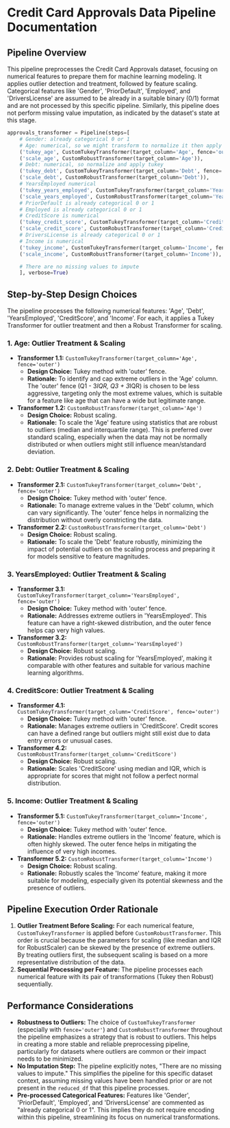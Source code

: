 # Credit Card Approvals Data Pipeline Documentation

## Pipeline Overview

This pipeline preprocesses the Credit Card Approvals dataset, focusing on numerical features to prepare them for machine learning modeling. It applies outlier detection and treatment, followed by feature scaling. Categorical features like 'Gender', 'PriorDefault', 'Employed', and 'DriversLicense' are assumed to be already in a suitable binary (0/1) format and are not processed by this specific pipeline. Similarly, this pipeline does not perform missing value imputation, as indicated by the dataset's state at this stage.

```python
approvals_transformer = Pipeline(steps=[
    # Gender: already categorical 0 or 1
    # Age: numerical, so we might transform to normalize it then apply tukey for outliers
    ('tukey_age', CustomTukeyTransformer(target_column='Age', fence='outer')),
    ('scale_age', CustomRobustTransformer(target_column='Age')),
    # Debt: numerical, so normalize and apply tukey
    ('tukey_debt', CustomTukeyTransformer(target_column='Debt', fence='outer')),
    ('scale_debt', CustomRobustTransformer(target_column='Debt')),
    # YearsEmployed numerical
    ('tukey_years_employed', CustomTukeyTransformer(target_column='YearsEmployed', fence='outer')),
    ('scale_years_employed', CustomRobustTransformer(target_column='YearsEmployed')),
    # PriorDefault is already categorical 0 or 1
    # Employed is already categorical 0 or 1
    # CreditScore is numerical
    ('tukey_credit_score', CustomTukeyTransformer(target_column='CreditScore', fence='outer')),
    ('scale_credit_score', CustomRobustTransformer(target_column='CreditScore')),
    # DriversLicense is already categorical 0 or 1
    # Income is numerical
    ('tukey_income', CustomTukeyTransformer(target_column='Income', fence='outer')),
    ('scale_income', CustomRobustTransformer(target_column='Income')),

    # There are no missing values to impute
    ], verbose=True)
```

## Step-by-Step Design Choices

The pipeline processes the following numerical features: 'Age', 'Debt', 'YearsEmployed', 'CreditScore', and 'Income'. For each, it applies a Tukey Transformer for outlier treatment and then a Robust Transformer for scaling.

### 1. Age: Outlier Treatment & Scaling

- **Transformer 1.1:** `CustomTukeyTransformer(target_column='Age', fence='outer')`
  - **Design Choice:** Tukey method with 'outer' fence.
  - **Rationale:** To identify and cap extreme outliers in the 'Age' column. The 'outer' fence (Q1 - 3*IQR, Q3 + 3*IQR) is chosen to be less aggressive, targeting only the most extreme values, which is suitable for a feature like age that can have a wide but legitimate range.
- **Transformer 1.2:** `CustomRobustTransformer(target_column='Age')`
  - **Design Choice:** Robust scaling.
  - **Rationale:** To scale the 'Age' feature using statistics that are robust to outliers (median and interquartile range). This is preferred over standard scaling, especially when the data may not be normally distributed or when outliers might still influence mean/standard deviation.

### 2. Debt: Outlier Treatment & Scaling

- **Transformer 2.1:** `CustomTukeyTransformer(target_column='Debt', fence='outer')`
  - **Design Choice:** Tukey method with 'outer' fence.
  - **Rationale:** To manage extreme values in the 'Debt' column, which can vary significantly. The 'outer' fence helps in normalizing the distribution without overly constricting the data.
- **Transformer 2.2:** `CustomRobustTransformer(target_column='Debt')`
  - **Design Choice:** Robust scaling.
  - **Rationale:** To scale the 'Debt' feature robustly, minimizing the impact of potential outliers on the scaling process and preparing it for models sensitive to feature magnitudes.

### 3. YearsEmployed: Outlier Treatment & Scaling

- **Transformer 3.1:** `CustomTukeyTransformer(target_column='YearsEmployed', fence='outer')`
  - **Design Choice:** Tukey method with 'outer' fence.
  - **Rationale:** Addresses extreme outliers in 'YearsEmployed'. This feature can have a right-skewed distribution, and the outer fence helps cap very high values.
- **Transformer 3.2:** `CustomRobustTransformer(target_column='YearsEmployed')`
  - **Design Choice:** Robust scaling.
  - **Rationale:** Provides robust scaling for 'YearsEmployed', making it comparable with other features and suitable for various machine learning algorithms.

### 4. CreditScore: Outlier Treatment & Scaling

- **Transformer 4.1:** `CustomTukeyTransformer(target_column='CreditScore', fence='outer')`
  - **Design Choice:** Tukey method with 'outer' fence.
  - **Rationale:** Manages extreme outliers in 'CreditScore'. Credit scores can have a defined range but outliers might still exist due to data entry errors or unusual cases.
- **Transformer 4.2:** `CustomRobustTransformer(target_column='CreditScore')`
  - **Design Choice:** Robust scaling.
  - **Rationale:** Scales 'CreditScore' using median and IQR, which is appropriate for scores that might not follow a perfect normal distribution.

### 5. Income: Outlier Treatment & Scaling

- **Transformer 5.1:** `CustomTukeyTransformer(target_column='Income', fence='outer')`
  - **Design Choice:** Tukey method with 'outer' fence.
  - **Rationale:** Handles extreme outliers in the 'Income' feature, which is often highly skewed. The outer fence helps in mitigating the influence of very high incomes.
- **Transformer 5.2:** `CustomRobustTransformer(target_column='Income')`
  - **Design Choice:** Robust scaling.
  - **Rationale:** Robustly scales the 'Income' feature, making it more suitable for modeling, especially given its potential skewness and the presence of outliers.

## Pipeline Execution Order Rationale

1.  **Outlier Treatment Before Scaling:** For each numerical feature, `CustomTukeyTransformer` is applied before `CustomRobustTransformer`. This order is crucial because the parameters for scaling (like median and IQR for RobustScaler) can be skewed by the presence of extreme outliers. By treating outliers first, the subsequent scaling is based on a more representative distribution of the data.
2.  **Sequential Processing per Feature:** The pipeline processes each numerical feature with its pair of transformations (Tukey then Robust) sequentially.

## Performance Considerations

- **Robustness to Outliers:** The choice of `CustomTukeyTransformer` (especially with `fence='outer'`) and `CustomRobustTransformer` throughout the pipeline emphasizes a strategy that is robust to outliers. This helps in creating a more stable and reliable preprocessing pipeline, particularly for datasets where outliers are common or their impact needs to be minimized.
- **No Imputation Step:** The pipeline explicitly notes, "There are no missing values to impute." This simplifies the pipeline for this specific dataset context, assuming missing values have been handled prior or are not present in the `reduced_df` that this pipeline processes.
- **Pre-processed Categorical Features:** Features like 'Gender', 'PriorDefault', 'Employed', and 'DriversLicense' are commented as "already categorical 0 or 1". This implies they do not require encoding within this pipeline, streamlining its focus on numerical transformations.
